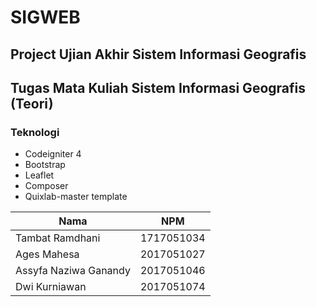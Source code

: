 # SIGWEB
## Project Ujian Akhir Sistem Informasi Geografis
## Tugas Mata Kuliah Sistem Informasi Geografis (Teori)

### Teknologi

- Codeigniter 4
- Bootstrap
- Leaflet
- Composer
- Quixlab-master template


| Nama                      | NPM        |
| ------------------------- | ---------- |
| Tambat Ramdhani           | 1717051034 |
| Ages Mahesa               | 2017051027 |
| Assyfa Naziwa Ganandy     | 2017051046 |
| Dwi Kurniawan             | 2017051074 |
